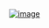 ##

[![image](https://github.com/DavidB593/DavidB593/assets/114110615/0a8ed213-938e-4c42-8f88-c0ddae1d57d1)](https://www.youtube.com/@davidb-593-)

<!--
**DavidB593/DavidB593** is a ✨ _special_ ✨ repository because its `README.md` (this file) appears on your GitHub profile.

Here are some ideas to get you started:

- 🔭 I’m currently working on ...
- 🌱 I’m currently learning ...
- 👯 I’m looking to collaborate on ...
- 🤔 I’m looking for help with ...
- 💬 Ask me about ...
- 📫 How to reach me: ...
- 😄 Pronouns: ...
- ⚡ Fun fact: ...
-->
